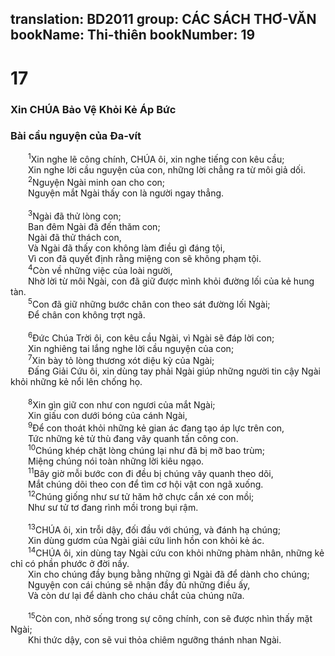 translation: BD2011
group: CÁC SÁCH THƠ-VĂN
bookName: Thi-thiên 
bookNumber: 19
-------

<div class="title"><h1>17</h1><h3>Xin CHÚA Bảo Vệ Khỏi Kẻ Áp Bức</h3><h3>Bài cầu nguyện của Ða-vít</h3></div>
<span class="verse thi_17_1">  <sup>1</sup>Xin nghe lẽ công chính, CHÚA ôi, xin nghe tiếng con kêu cầu;<br/>  Xin nghe lời cầu nguyện của con, những lời chẳng ra từ môi giả dối.<br/></span>
<span class="verse thi_17_2">  <sup>2</sup>Nguyện Ngài minh oan cho con;<br/>  Nguyện mắt Ngài thấy con là người ngay thẳng.<br/><br/></span>
<span class="verse thi_17_3">  <sup>3</sup>Ngài đã thử lòng con;<br/>  Ban đêm Ngài đã đến thăm con;<br/>  Ngài đã thử thách con,<br/>  Và Ngài đã thấy con không làm điều gì đáng tội,<br/>  Vì con đã quyết định rằng miệng con sẽ không phạm tội.<br/></span>
<span class="verse thi_17_4">  <sup>4</sup>Còn về những việc của loài người,<br/>  Nhờ lời từ môi Ngài, con đã giữ được mình khỏi đường lối của kẻ hung tàn.<br/></span>
<span class="verse thi_17_5">  <sup>5</sup>Con đã giữ những bước chân con theo sát đường lối Ngài;<br/>  Ðể chân con không trợt ngã.<br/><br/></span>
<span class="verse thi_17_6">  <sup>6</sup>Ðức Chúa Trời ôi, con kêu cầu Ngài, vì Ngài sẽ đáp lời con;<br/>  Xin nghiêng tai lắng nghe lời cầu nguyện của con;<br/></span>
<span class="verse thi_17_7">  <sup>7</sup>Xin bày tỏ lòng thương xót diệu kỳ của Ngài;<br/>  Ðấng Giải Cứu ôi, xin dùng tay phải Ngài giúp những người tin cậy Ngài khỏi những kẻ nổi lên chống họ.<br/><br/></span>
<span class="verse thi_17_8">  <sup>8</sup>Xin gìn giữ con như con ngươi của mắt Ngài;<br/>  Xin giấu con dưới bóng của cánh Ngài,<br/></span>
<span class="verse thi_17_9">  <sup>9</sup>Ðể con thoát khỏi những kẻ gian ác đang tạo áp lực trên con,<br/>  Tức những kẻ tử thù đang vây quanh tấn công con.<br/></span>
<span class="verse thi_17_10">  <sup>10</sup>Chúng khép chặt lòng chúng lại như đã bị mỡ bao trùm;<br/>  Miệng chúng nói toàn những lời kiêu ngạo.<br/></span>
<span class="verse thi_17_11">  <sup>11</sup>Bây giờ mỗi bước con đi đều bị chúng vây quanh theo dõi,<br/>  Mắt chúng dõi theo con để tìm cơ hội vật con ngã xuống.<br/></span>
<span class="verse thi_17_12">  <sup>12</sup>Chúng giống như sư tử hăm hở chực cắn xé con mồi;<br/>  Như sư tử tơ đang rình mồi trong bụi rậm.<br/><br/></span>
<span class="verse thi_17_13">  <sup>13</sup>CHÚA ôi, xin trỗi dậy, đối đầu với chúng, và đánh hạ chúng;<br/>  Xin dùng gươm của Ngài giải cứu linh hồn con khỏi kẻ ác.<br/></span>
<span class="verse thi_17_14">  <sup>14</sup>CHÚA ôi, xin dùng tay Ngài cứu con khỏi những phàm nhân, những kẻ chỉ có phần phước ở đời nầy.<br/>  Xin cho chúng đầy bụng bằng những gì Ngài đã để dành cho chúng;<br/>  Nguyện con cái chúng sẽ nhận đầy đủ những điều ấy,<br/>  Và còn dư lại để dành cho cháu chắt của chúng nữa.<br/><br/></span>
<span class="verse thi_17_15">  <sup>15</sup>Còn con, nhờ sống trong sự công chính, con sẽ được nhìn thấy mặt Ngài;<br/>  Khi thức dậy, con sẽ vui thỏa chiêm ngưỡng thánh nhan Ngài.<br/></span>
